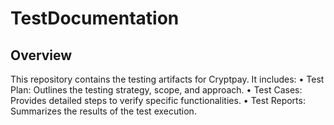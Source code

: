 # TestDocumentation

## Overview
This repository contains the testing artifacts for Cryptpay. It includes:
•⁠  ⁠Test Plan: Outlines the testing strategy, scope, and approach.
•⁠  ⁠Test Cases: Provides detailed steps to verify specific functionalities.
•⁠  ⁠Test Reports: Summarizes the results of the test execution.
